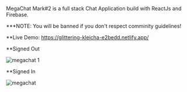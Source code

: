 MegaChat Mark#2 is a full stack Chat Application build with ReactJs and Firebase. 

***NOTE: You will be banned if you don't respect comminity guidelines!

**Live Demo: https://glittering-kleicha-e2bedd.netlify.app/


**Signed Out

![megachat 1](https://user-images.githubusercontent.com/97097479/174096523-79a98fea-8a5a-41a4-b459-e4c8c0d5645c.PNG)


**Signed In

![megachat](https://user-images.githubusercontent.com/97097479/174096194-210d1e54-e305-477f-bf20-1e64991e90f5.PNG)
